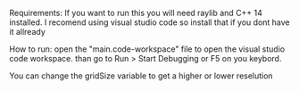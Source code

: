Requirements:
If you want to run this you will need raylib and C++ 14 installed.
I recomend using visual studio code so install that if you dont have it allready

How to run:
open the "main.code-workspace" file to open the visual studio code workspace.
than go to Run > Start Debugging or F5 on you keybord.

You can change the gridSize variable to get a higher or lower reselution
